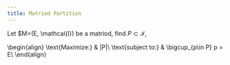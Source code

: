 ```yaml
---
title: Matriod Partition
---
```


Let $M=(E, \mathcal{I}) be a matriod, find $P\subset \mathcal{I}$, 

\begin{align}
\text{Maximize:} & |P|\\
\text{subject to:} & \bigcup_{p\in P} p = E\\
\end{align}